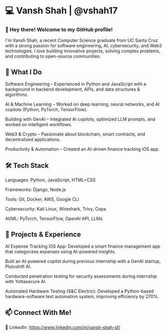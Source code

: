 # 💻 Vansh Shah | @vshah17
### 👋 Hey there! Welcome to my GitHub profile!
I'm Vansh Shah, a recent Computer Science graduate from UC Santa Cruz with a strong passion for software engineering, AI, cybersecurity, and Web3 technologies. I love building innovative projects, solving complex problems, and contributing to open-source communities.

## 🚀 What I Do
Software Engineering – Experienced in Python and JavaScript with a background in backend development, APIs, and data structures & algorithms.

AI & Machine Learning – Worked on deep learning, neural networks, and AI copilots (Python, PyTorch, TensorFlow).

Building with GenAI – Integrated AI copilots, optimized LLM prompts, and worked on intelligent workflows.

Web3 & Crypto – Passionate about blockchain, smart contracts, and decentralized applications.

Productivity & Automation – Created an AI-driven finance tracking iOS app.

## 🛠️ Tech Stack
Languages: Python, JavaScript, HTML+CSS

Frameworks: Django, Node.js

Tools: Git, Docker, AWS, Google CLI

Cybersecurity: Kali Linux, Wireshark, Trivy, Copa

AI/ML: PyTorch, TensorFlow, OpenAI API, LLMs

## 📌 Projects & Experience
AI Expense Tracking iOS App: Developed a smart finance management app that categorizes expenses using AI-powered insights.

Built an AI-powered copilot during previous internship with a GenAI startup, Plutoshift AI.

Conducted penetration testing for security assessments during internship with Yottasecure AI.

Automated Hardware Testing (S&C Electric): Developed a Python-based hardware-software test automation system, improving efficiency by 270%.

## 📫 Connect With Me!
🔗 LinkedIn: https://www.linkedin.com/in/vansh-shah-sf/
